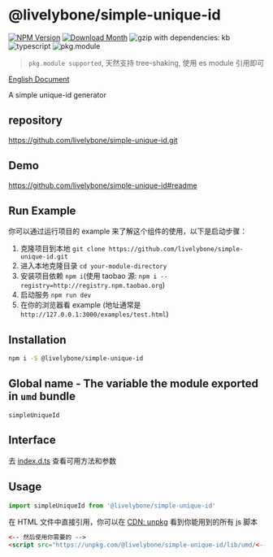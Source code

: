 # @livelybone/simple-unique-id
[![NPM Version](http://img.shields.io/npm/v/@livelybone/simple-unique-id.svg?style=flat-square)](https://www.npmjs.com/package/@livelybone/simple-unique-id)
[![Download Month](http://img.shields.io/npm/dm/@livelybone/simple-unique-id.svg?style=flat-square)](https://www.npmjs.com/package/@livelybone/simple-unique-id)
![gzip with dependencies: kb](https://img.shields.io/badge/gzip--with--dependencies-kb-brightgreen.svg "gzip with dependencies: kb")
![typescript](https://img.shields.io/badge/typescript-supported-blue.svg "typescript")
![pkg.module](https://img.shields.io/badge/pkg.module-supported-blue.svg "pkg.module")

> `pkg.module supported`, 天然支持 tree-shaking, 使用 es module 引用即可

[English Document](./README.md)

A simple unique-id generator

## repository
https://github.com/livelybone/simple-unique-id.git

## Demo
https://github.com/livelybone/simple-unique-id#readme

## Run Example
你可以通过运行项目的 example 来了解这个组件的使用，以下是启动步骤：

1. 克隆项目到本地 `git clone https://github.com/livelybone/simple-unique-id.git`
2. 进入本地克隆目录 `cd your-module-directory`
3. 安装项目依赖 `npm i`(使用 taobao 源: `npm i --registry=http://registry.npm.taobao.org`)
4. 启动服务 `npm run dev`
5. 在你的浏览器看 example (地址通常是 `http://127.0.0.1:3000/examples/test.html`)

## Installation
```bash
npm i -S @livelybone/simple-unique-id
```

## Global name - The variable the module exported in `umd` bundle
`simpleUniqueId`

## Interface
去 [index.d.ts](./index.d.ts) 查看可用方法和参数

## Usage
```js
import simpleUniqueId from '@livelybone/simple-unique-id'
```

在 HTML 文件中直接引用，你可以在 [CDN: unpkg](https://unpkg.com/@livelybone/simple-unique-id/lib/umd/) 看到你能用到的所有 js 脚本
```html
<-- 然后使用你需要的 -->
<script src="https://unpkg.com/@livelybone/simple-unique-id/lib/umd/<--module-->.js"></script>
```
